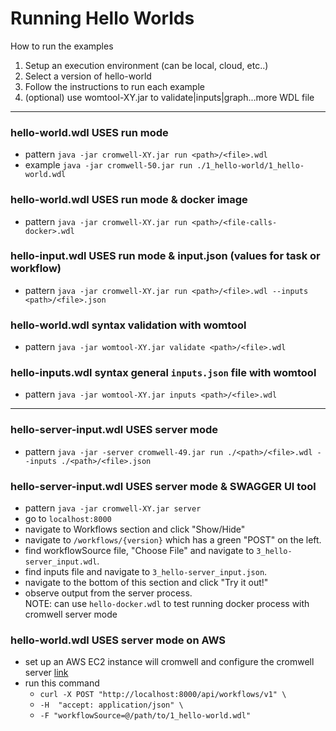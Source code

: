 # Running Hello Worlds

How to run the examples
1. Setup an execution environment (can be local, cloud, etc..)
2. Select a version of hello-world
3. Follow the instructions to run each example
4. (optional) use womtool-XY.jar to validate|inputs|graph...more WDL file

---
### hello-world.wdl USES run mode
- pattern `java -jar cromwell-XY.jar run <path>/<file>.wdl`
- example `java -jar cromwell-50.jar run ./1_hello-world/1_hello-world.wdl`

### hello-world.wdl USES run mode & docker image
- pattern `java -jar cromwell-XY.jar run <path>/<file-calls-docker>.wdl`

### hello-input.wdl USES run mode & input.json (values for task or workflow)
- pattern `java -jar cromwell-XY.jar run <path>/<file>.wdl --inputs <path>/<file>.json`

### hello-world.wdl syntax validation with womtool
- pattern `java -jar womtool-XY.jar validate <path>/<file>.wdl`

### hello-inputs.wdl syntax general `inputs.json` file with womtool
- pattern `java -jar womtool-XY.jar inputs <path>/<file>.wdl`

---

### hello-server-input.wdl USES server mode 
- pattern `java -jar -server cromwell-49.jar run ./<path>/<file>.wdl --inputs ./<path>/<file>.json`

### hello-server-input.wdl USES server mode & SWAGGER UI tool
- pattern `java -jar cromwell-XY.jar server` 
- go to `localhost:8000`
- navigate to Workflows section and click "Show/Hide"
- navigate to `/workflows/{version}` which has a green "POST" on the left.
- find workflowSource file, "Choose File" and navigate to `3_hello-server_input.wdl`.
- find inputs file and navigate to `3_hello-server_input.json`.
- navigate to the bottom of this section and click "Try it out!"
- observe output from the server process.  
NOTE: can use `hello-docker.wdl` to test running docker process with cromwell server mode

### hello-world.wdl USES server mode on AWS
- set up an AWS EC2 instance will cromwell and configure the cromwell server [link](https://docs.opendata.aws/genomics-workflows/orchestration/cromwell/cromwell-examples/) 
- run this command 
    - `curl -X POST "http://localhost:8000/api/workflows/v1" \`  
    - `-H  "accept: application/json" \`
    - `-F "workflowSource=@/path/to/1_hello-world.wdl"`

